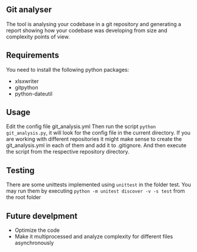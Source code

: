 ## Git analyser

The tool is analysing your codebase in a git repository and generating a report showing how your codebase was developing from size and complexity points of view.

## Requirements

You need to install the following python packages:

* xlsxwriter
* gitpython
* python-dateutil

## Usage

Edit the config file git_analysis.yml
Then run the script `python git_analysis.py`, it will look for the config file in the current directory. If you are working with different repositories it might make sense to create the git_analysis.yml in each of them and add it to .gitignore. And then execute the script from the respective repository directory.

## Testing

There are some unittests implemented using `unittest` in the folder test.
You may run them by executing `python -m unitest discover -v -s test` from the root folder

## Future develpment

* Optimize the code
* Make it multiprocessed and analyze complexity for different files asynchronously